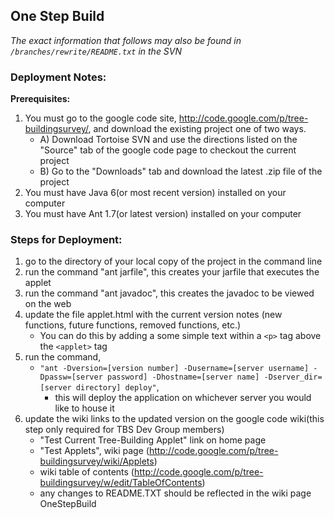 ## One Step Build ##

_The exact information that follows may also be found in `/branches/rewrite/README.txt` in the SVN_<br>

<h3>Deployment Notes:</h3>
<b>Prerequisites:</b><br>
<ol><li>You must go to the google code site, <a href='http://code.google.com/p/tree-buildingsurvey/'>http://code.google.com/p/tree-buildingsurvey/</a>, and download the existing project one of two ways.<br>
<ul><li>A) Download Tortoise SVN and use the directions listed on the "Source" tab of the google code page to checkout the current project<br>
</li><li>B) Go to the "Downloads" tab and download the latest .zip file of the project<br>
</li></ul></li><li>You must have Java 6(or most recent version) installed on your computer<br>
</li><li>You must have Ant 1.7(or latest version) installed on your computer</li></ol>

<h3>Steps for Deployment:</h3>

<ol><li>go to the directory of your local copy of the project in the command line<br>
</li><li>run the command "ant jarfile", this creates your jarfile that executes the applet<br>
</li><li>run the command "ant javadoc", this creates the javadoc to be viewed on the web<br>
</li><li>update the file applet.html with the current version notes (new functions, future functions, removed functions, etc.)<br>
<ul><li>You can do this by adding a some simple text within a <code>&lt;p&gt;</code> tag above the <code>&lt;applet&gt;</code> tag<br>
</li></ul></li><li>run the command,<br>
<ul><li><code>"ant -Dversion=[version number] -Dusername=[server username] -Dpassw=[server password] -Dhostname=[server name] -Dserver_dir= [server directory] deploy"</code>,<br>
<ul><li>this will deploy the application on whichever server you would like to house it<br>
</li></ul></li></ul></li><li>update the wiki links to the updated version on the google code wiki(this step only required for TBS Dev Group members)<br>
<ul><li>"Test Current Tree-Building Applet" link on home page<br>
</li><li>"Test Applets", wiki page (<a href='http://code.google.com/p/tree-buildingsurvey/wiki/Applets'>http://code.google.com/p/tree-buildingsurvey/wiki/Applets</a>)<br>
</li><li>wiki table of contents (<a href='http://code.google.com/p/tree-buildingsurvey/w/edit/TableOfContents'>http://code.google.com/p/tree-buildingsurvey/w/edit/TableOfContents</a>)<br>
</li><li>any changes to README.TXT should be reflected in the wiki page OneStepBuild